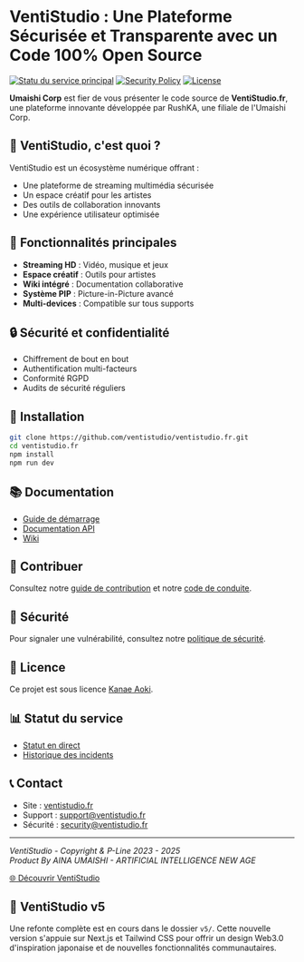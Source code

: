 # VentiStudio : Une Plateforme Sécurisée et Transparente avec un Code 100% Open Source

[![Statu du service principal](https://uptime.betterstack.com/status-badges/v3/monitor/1oteu.svg)](https://uptime.betterstack.com/?utm_source=status_badge)
[![Security Policy](https://img.shields.io/badge/security-policy-brightgreen.svg)](https://ventistudio.fr/security)
[![License](https://img.shields.io/badge/license-Kanae%20Aoki-blue.svg)](https://ventistudio.fr/licence)

**Umaishi Corp** est fier de vous présenter le code source de **VentiStudio.fr**, une plateforme innovante développée par RushKA, une filiale de l'Umaishi Corp.

## 🎯 VentiStudio, c'est quoi ?
VentiStudio est un écosystème numérique offrant :
- Une plateforme de streaming multimédia sécurisée
- Un espace créatif pour les artistes
- Des outils de collaboration innovants
- Une expérience utilisateur optimisée

## 🌟 Fonctionnalités principales
- **Streaming HD** : Vidéo, musique et jeux
- **Espace créatif** : Outils pour artistes
- **Wiki intégré** : Documentation collaborative
- **Système PIP** : Picture-in-Picture avancé
- **Multi-devices** : Compatible sur tous supports

## 🔒 Sécurité et confidentialité
- Chiffrement de bout en bout
- Authentification multi-facteurs
- Conformité RGPD
- Audits de sécurité réguliers

## 🚀 Installation

```bash
git clone https://github.com/ventistudio/ventistudio.fr.git
cd ventistudio.fr
npm install
npm run dev
```

## 📚 Documentation
- [Guide de démarrage](https://docs.ventistudio.fr/getting-started)
- [Documentation API](https://api.ventistudio.fr/docs)
- [Wiki](https://ventistudio.fr/wiki)

## 🤝 Contribuer
Consultez notre [guide de contribution](CONTRIBUTING.md) et notre [code de conduite](CODE_OF_CONDUCT.md).

## 🔐 Sécurité
Pour signaler une vulnérabilité, consultez notre [politique de sécurité](SECURITY.md).

## 📄 Licence
Ce projet est sous licence [Kanae Aoki](https://ventistudio.fr/licence).

## 📊 Statut du service
- [Statut en direct](https://status.ventistudio.fr)
- [Historique des incidents](https://status.ventistudio.fr/history)

## 📞 Contact
- Site : [ventistudio.fr](https://ventistudio.fr)
- Support : support@ventistudio.fr
- Sécurité : security@ventistudio.fr

---
*VentiStudio - Copyright & P-Line 2023 - 2025*  
*Product By AINA UMAISHI - ARTIFICIAL INTELLIGENCE NEW AGE*

[🌐 Découvrir VentiStudio](https://ventistudio.fr/)

## 🚧 VentiStudio v5
Une refonte complète est en cours dans le dossier `v5/`. Cette nouvelle version s'appuie sur Next.js et Tailwind CSS pour offrir un design Web3.0 d'inspiration japonaise et de nouvelles fonctionnalités communautaires.

